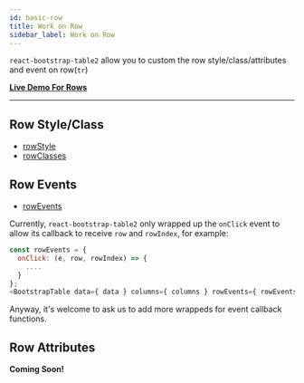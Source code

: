 ```yaml
---
id: basic-row
title: Work on Row
sidebar_label: Work on Row
---
```


`react-bootstrap-table2` allow you to custom the row style/class/attributes and event on row(`tr`)

**[Live Demo For Rows](../storybook/index.html?selectedKind=Work%20on%20Rows)**   

-----

## Row Style/Class

* [rowStyle](./table-props.html#rowstyle-object-function)
* [rowClasses](./table-props.html#rowclasses-string-function)

## Row Events

* [rowEvents](./table-props.html#rowevents-object)

Currently, `react-bootstrap-table2` only wrapped up the `onClick` event to allow its callback to receive `row` and `rowIndex`, for example:

```js
const rowEvents = {
  onClick: (e, row, rowIndex) => {
    ....
  }
};
<BootstrapTable data={ data } columns={ columns } rowEvents={ rowEvents } />
```

Anyway, it's welcome to ask us to add more wrappeds for event callback functions. 

## Row Attributes

**Coming Soon!**